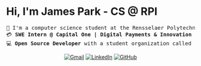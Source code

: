 # Hi, I'm James Park - CS @ RPI

<pre>
&#128214; I'm a computer science student at the Rensselaer Polytechnic Institute  
&#128179; <b>SWE Intern @ Capital One | Digital Payments & Innovation team</b>  
&#128187; <b>Open Source Developer</b> with a student organization called <b>RCOS (Rensselaer Center for Open Source)</b>
</pre>

<p align="center">
	<a href="mailto:jamesdpark1@gmail.com"><img img src="https://img.shields.io/badge/Gmail-D14836?style=for-the-badge&logo=gmail&logoColor=white" alt="Gmail"/></a>
	<a href="https://www.linkedin.com/in/jvmespark/"><img src="https://img.shields.io/badge/linkedin-%230077B5.svg?style=for-the-badge&logo=linkedin&logoColor=white" alt="LinkedIn"/></a>
	<a href="https://github.com/jvmespark"><img src="https://img.shields.io/badge/github-%23121011.svg?style=for-the-badge&logo=github&logoColor=white" alt="GitHub"/></a>
     <!-- <a href="https://www.youtube.com/@todo"><img src="https://img.shields.io/badge/YouTube-%23FF0000.svg?style=for-the-badge&logo=YouTube&logoColor=white" alt="YouTube"/></a> -->
